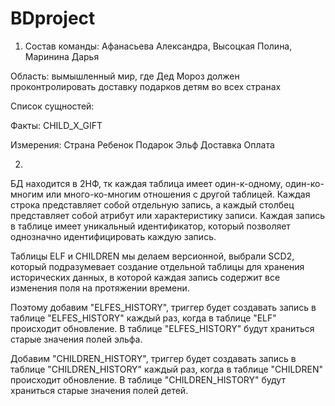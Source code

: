 # BDproject

1. Состав команды: Афанасьева Александра, Высоцкая Полина, Маринина Дарья

Область: вымышленный мир, где Дед Мороз должен проконтролировать доставку подарков детям во всех странах

Список сущностей: 

Факты:
CHILD_X_GIFT

Измерения:
Страна 
Ребенок 
Подарок 
Эльф 
Доставка 
Оплата

2.
БД находится в 2НФ, тк каждая таблица имеет один-к-одному, один-ко-многим или много-ко-многим отношения с другой таблицей. Каждая строка представляет собой отдельную запись, а каждый столбец представляет собой атрибут или характеристику записи. Каждая запись в таблице имеет уникальный идентификатор, который позволяет однозначно идентифицировать каждую запись.

Таблицы ELF и CHILDREN мы делаем версионной, выбрали SCD2, который подразумевает создание отдельной таблицы для хранения исторических данных, в которой каждая запись содержит все изменения поля на протяжении времени.

Поэтому добавим "ELFES_HISTORY", триггер будет создавать запись в таблице "ELFES_HISTORY" каждый раз, когда в таблице "ELF" происходит обновление. В таблице "ELFES_HISTORY" будут храниться старые значения полей эльфа.

Добавим "CHILDREN_HISTORY", триггер будет создавать запись в таблице "CHILDREN_HISTORY" каждый раз, когда в таблице "CHILDREN" происходит обновление. В таблице "CHILDREN_HISTORY" будут храниться старые значения полей детей.

